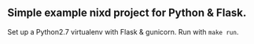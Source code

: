 ## Simple example nixd project for Python & Flask.

Set up a Python2.7 virtualenv with Flask & gunicorn. Run with `make run`.
